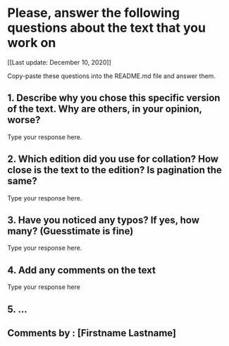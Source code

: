 # Please, answer the following questions about the text that you work on

[[Last update: December 10, 2020]]

Copy-paste these questions into the README.md file and answer them.

## 1. Describe why you chose this specific version of the text. Why are others, in your opinion, worse?

Type your response here.

## 2. Which edition did you use for collation? How close is the text to the edition? Is pagination the same?

Type your response here.

## 3. Have you noticed any typos? If yes, how many? (Guesstimate is fine)

Type your response here.

## 4. Add any comments on the text

Type your response here

## 5. ...

## Comments by : [Firstname Lastname]
